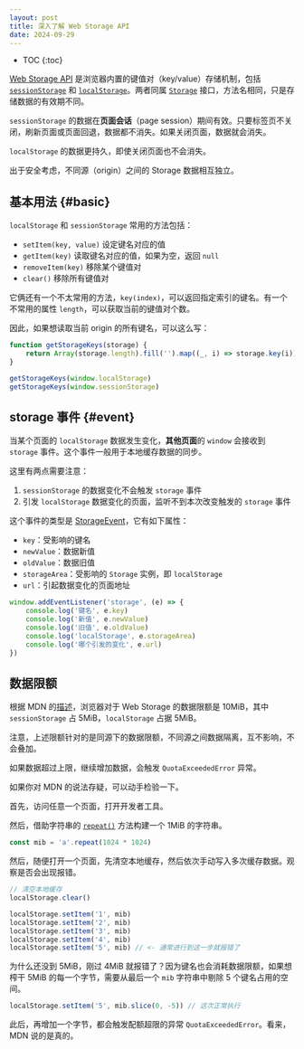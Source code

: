 ```yaml
---
layout: post
title: 深入了解 Web Storage API
date: 2024-09-29
---
```


* TOC
{:toc}

[Web Storage API][storage-api] 是浏览器内置的键值对（key/value）存储机制，包括 [`sessionStorage`][sessionStorage] 和 [`localStorage`][localStorage]。两者同属 [`Storage`][storage] 接口，方法名相同，只是存储数据的有效期不同。

`sessionStorage` 的数据在**页面会话**（page session）期间有效。只要标签页不关闭，刷新页面或页面回退，数据都不消失。如果关闭页面，数据就会消失。

`localStorage` 的数据更持久，即使关闭页面也不会消失。

出于安全考虑，不同源（origin）之间的 Storage 数据相互独立。

## 基本用法 {#basic}

`localStorage` 和 `sessionStorage` 常用的方法包括：

- `setItem(key, value)` 设定键名对应的值
- `getItem(key)` 读取键名对应的值，如果为空，返回 `null`
- `removeItem(key)` 移除某个键值对
- `clear()` 移除所有键值对

它俩还有一个不太常用的方法，`key(index)`，可以返回指定索引的键名。有一个不常用的属性 `length`，可以获取当前的键值对个数。

因此，如果想读取当前 origin 的所有键名，可以这么写：

```js
function getStorageKeys(storage) {
    return Array(storage.length).fill('').map((_, i) => storage.key(i))
}

getStorageKeys(window.localStorage)
getStorageKeys(window.sessionStorage)
```

## storage 事件 {#event}

当某个页面的 `localStorage` 数据发生变化，**其他页面**的 `window` 会接收到 `storage` 事件。这个事件一般用于本地缓存数据的同步。

这里有两点需要注意：

1. `sessionStorage` 的数据变化不会触发 `storage` 事件
2. 引发 `localStorage` 数据变化的页面，监听不到本次改变触发的 `storage` 事件

这个事件的类型是 [StorageEvent][storage-event]，它有如下属性：

- `key`：受影响的键名
- `newValue`：数据新值
- `oldValue`：数据旧值
- `storageArea`：受影响的 `Storage` 实例，即 `localStorage`
- `url`：引起数据变化的页面地址

```js
window.addEventListener('storage', (e) => {
    console.log('键名', e.key)
    console.log('新值', e.newValue)
    console.log('旧值', e.oldValue)
    console.log('localStorage', e.storageArea)
    console.log('哪个引发的变化', e.url)
})
```

## 数据限额

根据 MDN 的[描述][quota]，浏览器对于 Web Storage 的数据限额是 10MiB，其中 `sessionStorage` 占 5MiB，`localStorage` 占据 5MiB。

注意，上述限额针对的是同源下的数据限额，不同源之间数据隔离，互不影响，不会叠加。

如果数据超过上限，继续增加数据，会触发 `QuotaExceededError` 异常。

如果你对 MDN 的说法存疑，可以动手检验一下。

首先，访问任意一个页面，打开开发者工具。

然后，借助字符串的 [`repeat()`][string.repeat] 方法构建一个 1MiB 的字符串。

```js
const mib = 'a'.repeat(1024 * 1024)
```

然后，随便打开一个页面，先清空本地缓存，然后依次手动写入多次缓存数据。观察是否会出现报错。

```js
// 清空本地缓存
localStorage.clear()

localStorage.setItem('1', mib)
localStorage.setItem('2', mib)
localStorage.setItem('3', mib)
localStorage.setItem('4', mib)
localStorage.setItem('5', mib) // <- 通常进行到这一步就报错了
```

为什么还没到 5MiB，刚过 4MiB 就报错了？因为键名也会消耗数据限额，如果想榨干 5MiB 的每一个字节，需要从最后一个 `mib` 字符串中剔除 5 个键名占用的空间。

```js
localStorage.setItem('5', mib.slice(0, -5)) // 这次正常执行
```

此后，再增加一个字节，都会触发配额超限的异常 `QuotaExceededError`。看来，MDN 说的是真的。


[storage-api]: https://developer.mozilla.org/en-US/docs/Web/API/Web_Storage_API "Web Storage API"
[sessionStorage]: https://developer.mozilla.org/en-US/docs/Web/API/Window/sessionStorage "sessionStorage"
[localStorage]: https://developer.mozilla.org/en-US/docs/Web/API/Window/localStorage "localStorage"
[storage]: https://developer.mozilla.org/en-US/docs/Web/API/Storage "Storage 接口"
[storage-event]: https://developer.mozilla.org/en-US/docs/Web/API/StorageEvent "StorageEvent"
[storage-event-limit]: https://developer.mozilla.org/en-US/docs/Web/API/Web_Storage_API/Using_the_Web_Storage_API#responding_to_storage_changes_with_the_storageevent "Responding to storage changes with the StorageEvent"
[string.repeat]: https://developer.mozilla.org/en-US/docs/Web/JavaScript/Reference/Global_Objects/String/repeat "String.prototype.repeat"
[quota]: https://developer.mozilla.org/en-US/docs/Web/API/Storage_API/Storage_quotas_and_eviction_criteria#web_storage "Web Storage Quota"